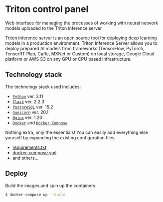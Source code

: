 # Triton control panel
Web interface for managing the processes of working with neural network models uploaded to the Triton inference server

Triton inference server is an open source tool for deploying deep learning models in a production environment. Triton Inference Server allows you to deploy prepared AI models from frameworks (TensorFlow, PyTorch, TensorRT Plan, Caffe, MXNet or Custom) on local storage, Google Cloud platform or AWS S3 on any GPU or CPU based infrastructure.


## Technology stack
The technology stack used includes:
- [`Python`](https://www.python.org) ver. 3.11
- [`Flask`](https://flask.palletsprojects.com) ver. 2.2.3
- [`PostgreSQL`](https://www.postgresql.org) ver. 15.2
- [`Gunicorn`](https://gunicorn.org) ver. 20.1
- [`Nginx`](https://nginx.org) ver. 1.20
- [`Docker`](https://docs.docker.com/get-docker/) and [`Docker Compose`](https://docs.docker.com/compose/)

Nothing extra, only the essentials! You can easily add everything else yourself by expanding the existing configuration files:
- [requirements.txt](https://github.com/f1rezy/triton-panel/blob/master/app/requirements.txt)
- [docker-compose.yml](https://github.com/f1rezy/triton-panel/blob/master/docker-compose.yml)
- and others...

## Deploy
Build the images and spin up the containers:

```sh
$ docker-compose up --build
```
